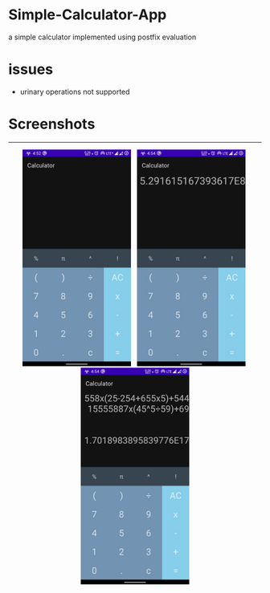 # Simple-Calculator-App
a simple calculator implemented using postfix evaluation
# issues
- urinary operations not supported
<h1>Screenshots</h1>
<hr>
<p align="center">
<img src = "Screenshots/screen0.jpeg" width=216> &nbsp;
<img src = "Screenshots/screen1.jpeg" width=216>&nbsp;
<img src = "Screenshots/screen2.jpeg" width=216>
	</p>
